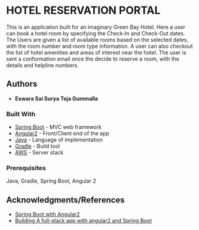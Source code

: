 # HOTEL RESERVATION PORTAL

This is an application built for an imaginary Green Bay Hotel. Here a user can book a hotel room by specifying the Check-In and Check-Out dates.
The Users are given a list of available rooms based on the selected dates, with the room number and room type information. A user can also checkout the list of hotel amenities and areas of interest near the hotel. The user is sent a conformation email once the decide to reserve a room, with the details and helpline numbers. 


## Authors
* **Eswara Sai Surya Teja Gummalla**


### Built With

* [Spring Boot](https://projects.spring.io/spring-boot/) - MVC web framework
* [Angular2](https://angular.io/guide/quickstart) - Front/Client end of the app
* [Java](https://java.com/en/) - Language of implementation
* [Gradle](https://gradle.org/) - Build tool
* [AWS](https://aws.amazon.com/) - Server stack

### Prerequisites

Java, Gradle, Spring Boot, Angular 2

## Acknowledgments/References

* [Spring Boot with Angular2](https://dzone.com/articles/angular-2-and-spring-boot-development-environment)
* [Building A full-stack app with angular2 and Spring Boot]()
